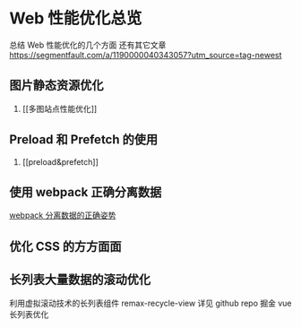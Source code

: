 # Web 性能优化总览

总结 Web 性能优化的几个方面
还有其它文章  https://segmentfault.com/a/1190000040343057?utm_source=tag-newest

## 图片静态资源优化
 1. [[多图站点性能优化]]
 
 ## Preload 和 Prefetch 的使用
 1. [[preload&prefetch]]

## 使用 webpack 正确分离数据
[webpack 分离数据的正确姿势](https://segmentfault.com/a/1190000018368885)

## 优化 CSS 的方方面面

## 长列表大量数据的滚动优化
 利用虚拟滚动技术的长列表组件 remax-recycle-view 详见 github repo
掘金 vue 长列表优化